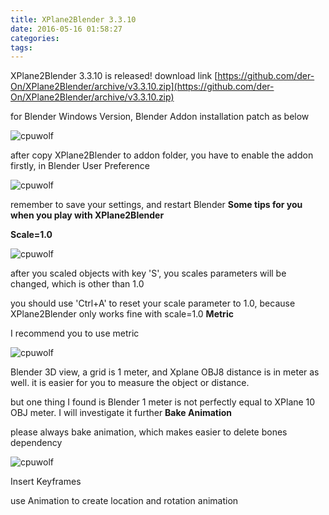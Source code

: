 ```yaml
---
title: XPlane2Blender 3.3.10
date: 2016-05-16 01:58:27
categories:
tags:
---
```





XPlane2Blender 3.3.10 is released! download link
[https://github.com/der-On/XPlane2Blender/archive/v3.3.10.zip](https://github.com/der-On/XPlane2Blender/archive/v3.3.10.zip)

for Blender Windows Version, Blender Addon installation patch as below

![cpuwolf](/images/data/attachment/201605/16/095654l6fbskl8szbk76zb.jpg)

after copy XPlane2Blender to addon folder, you have to enable the addon firstly, in Blender User Preference


![cpuwolf](/images/data/attachment/201605/16/115207jldp1pa37u1j4plj.jpg)


remember to save your settings, and restart Blender
**Some tips for you when you play with XPlane2Blender**

**Scale=1.0**


![cpuwolf](/images/data/attachment/201605/16/115802sbeebbzbbybfhlbu.jpg)



after you scaled objects with key 'S', you scales parameters will be changed, which is other than 1.0

you should use 'Ctrl+A' to reset your scale parameter to 1.0, because XPlane2Blender only works fine with scale=1.0
**Metric**

I recommend you to use metric

![cpuwolf](/images/data/attachment/201605/16/120441ubpjew6p5qqzqepv.jpg)


Blender 3D view, a grid is 1 meter, and Xplane OBJ8 distance is in meter as well. it is easier for you to measure the object or distance.

but one thing I found is Blender 1 meter is not perfectly equal to XPlane 10 OBJ meter. I will investigate it further
**Bake Animation**

please always bake animation, which makes easier to delete bones dependency


![cpuwolf](/images/data/attachment/201605/17/101241ddkclkwmm9kmxppc.jpg)


Insert Keyframes


use Animation to create location and rotation animation



